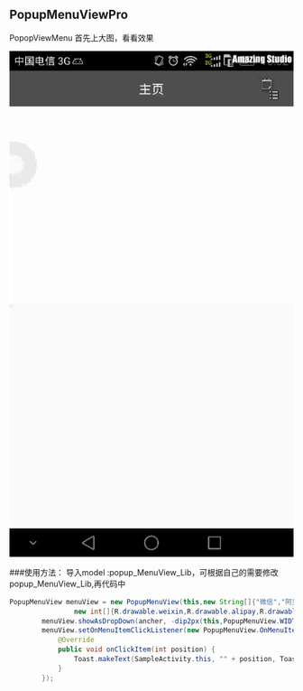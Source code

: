 ## PopupMenuViewPro
PopopViewMenu 
首先上大图，看看效果

![](PopupMenuViewProject/sample.gif)

###使用方法：
导入model :popup_MenuView_Lib，可根据自己的需要修改popup_MenuView_Lib,再代码中
```java
PopupMenuView menuView = new PopupMenuView(this,new String[]{"微信","阿里Pay","其他"},
                new int[]{R.drawable.weixin,R.drawable.alipay,R.drawable.ic_launcher});
        menuView.showAsDropDown(ancher, -dip2px(this,PopupMenuView.WIDTH_DIP-PopupMenuView.ICON_WIDTH_DIP), 0);
        menuView.setOnMenuItemClickListener(new PopupMenuView.OnMenuItemClickListener() {
            @Override
            public void onClickItem(int position) {
                Toast.makeText(SampleActivity.this, "" + position, Toast.LENGTH_SHORT).show();
            }
        });
```
